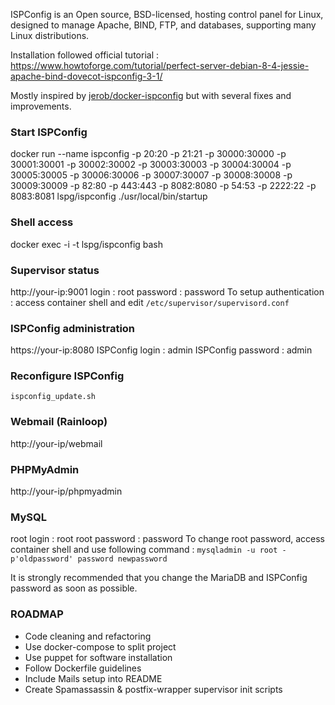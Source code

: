 ISPConfig is an Open source, BSD-licensed, hosting control panel for Linux, designed to manage Apache, BIND, FTP, and databases, supporting many Linux distributions.

Installation followed official tutorial : https://www.howtoforge.com/tutorial/perfect-server-debian-8-4-jessie-apache-bind-dovecot-ispconfig-3-1/

Mostly inspired by [jerob/docker-ispconfig](https://hub.docker.com/r/jerob/docker-ispconfig/) but with several fixes and improvements.

### **Start ISPConfig**

docker run --name ispconfig -p 20:20 -p 21:21 -p 30000:30000 -p 30001:30001 -p 30002:30002 -p 30003:30003 -p 30004:30004 -p 30005:30005 -p 30006:30006 -p 30007:30007 -p 30008:30008 -p 30009:30009 -p 82:80 -p 443:443 -p 8082:8080 -p 54:53 -p 2222:22 -p 8083:8081 lspg/ispconfig ./usr/local/bin/startup

### **Shell access**

docker exec -i -t lspg/ispconfig bash

### **Supervisor status**

http://your-ip:9001
login : root
password : password
To setup authentication : access container shell and edit `/etc/supervisor/supervisord.conf`

### **ISPConfig administration**

https://your-ip:8080
ISPConfig login : admin
ISPConfig password : admin

### **Reconfigure ISPConfig**

`ispconfig_update.sh`

### **Webmail (Rainloop)**

http://your-ip/webmail

### **PHPMyAdmin**

http://your-ip/phpmyadmin

### **MySQL**
root login : root
root password : password
To change root password, access container shell and use following command :
`mysqladmin -u root -p'oldpassword' password newpassword`

It is strongly recommended that you change the MariaDB and ISPConfig password as soon as possible.

### **ROADMAP**
* Code cleaning and refactoring
* Use docker-compose to split project
* Use puppet for software installation
* Follow Dockerfile guidelines
* Include Mails setup into README
* Create Spamassassin & postfix-wrapper supervisor init scripts
